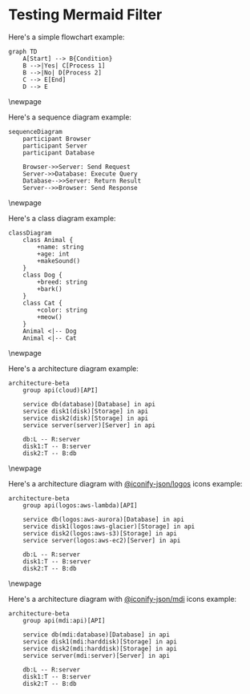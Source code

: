 # Testing Mermaid Filter

Here's a simple flowchart example:

```mermaid
graph TD
    A[Start] --> B{Condition}
    B -->|Yes| C[Process 1]
    B -->|No| D[Process 2]
    C --> E[End]
    D --> E
```

\newpage

Here's a sequence diagram example:

```mermaid
sequenceDiagram
    participant Browser
    participant Server
    participant Database

    Browser->>Server: Send Request
    Server->>Database: Execute Query
    Database-->>Server: Return Result
    Server-->>Browser: Send Response
```

\newpage

Here's a class diagram example:

```mermaid
classDiagram
    class Animal {
        +name: string
        +age: int
        +makeSound()
    }
    class Dog {
        +breed: string
        +bark()
    }
    class Cat {
        +color: string
        +meow()
    }
    Animal <|-- Dog
    Animal <|-- Cat
```

\newpage

Here's a architecture diagram example:

```mermaid
architecture-beta
    group api(cloud)[API]

    service db(database)[Database] in api
    service disk1(disk)[Storage] in api
    service disk2(disk)[Storage] in api
    service server(server)[Server] in api

    db:L -- R:server
    disk1:T -- B:server
    disk2:T -- B:db
```

\newpage

Here's a architecture diagram with [@iconify-json/logos](https://icon-sets.iconify.design/logos/) icons example:

```mermaid
architecture-beta
    group api(logos:aws-lambda)[API]

    service db(logos:aws-aurora)[Database] in api
    service disk1(logos:aws-glacier)[Storage] in api
    service disk2(logos:aws-s3)[Storage] in api
    service server(logos:aws-ec2)[Server] in api

    db:L -- R:server
    disk1:T -- B:server
    disk2:T -- B:db
```

\newpage

Here's a architecture diagram with [@iconify-json/mdi](https://icon-sets.iconify.design/mdi/) icons example:

```mermaid
architecture-beta
    group api(mdi:api)[API]

    service db(mdi:database)[Database] in api
    service disk1(mdi:harddisk)[Storage] in api
    service disk2(mdi:harddisk)[Storage] in api
    service server(mdi:server)[Server] in api

    db:L -- R:server
    disk1:T -- B:server
    disk2:T -- B:db
```
